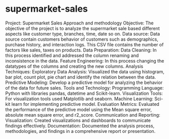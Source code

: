 # supermarket-sales
Project: Supermarket Sales
Approach and methodology
Objective:
The objective of the project is to analyze the supermarket sale based different aspects like customer type, branches, time, date so on.
Data source:
Data source contain customers behavior of customers such as demographics, purchase history, and interaction logs.
This CSV file contains the number of factors like sales, taxes on products.
Data Preparation:
Data Cleaning: In this process identified and addressed the column renaming and inconsistence in the data.
Feature Engineering: In this process changing the datatypes of the columns and creating the new columns. 
Analysis Techniques:
Exploratory Data Analysis: Visualized the data using histogram, bar plot, count plot, pie chart and identify the relation between the data.
Predictive Modeling: Develop a predictive model for analyzing the behavior of the data for future sales.
Tools and Technology:
Programming Language: Python with libraries pandas, datetime and Scikit-learn.
Visualization Tools: For visualization tools used Matplotlib and seaborn.
Machine Learning: Sci-kit learn for implementing predictive model.
Evaluation Metrics:
Evaluated the performance of the predictive model using the Mean square error, absolute mean square error, and r2_score.
Communication and Reporting:
Visualization: Created visualizations and dashboards to communicate findings effectively.
Documentation: Documented the analysis process, methodologies, and findings in a comprehensive report or presentation.

